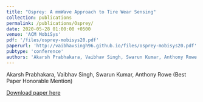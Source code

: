 ```yaml
---
title: "Osprey: A mmWave Approach to Tire Wear Sensing"
collection: publications
permalink: /publications/Osprey/
date: 2020-05-28 01:00:00 +0500
venue: 'ACM MobiSys'
pdf: '/files/osprey-mobisys20.pdf'
paperurl: 'http://vaibhavsingh96.github.io/files/osprey-mobisys20.pdf'
pubtype: 'conference'
authors: 'Akarsh Prabhakara, Vaibhav Singh, Swarun Kumar, Anthony Rowe'
---
```

Akarsh Prabhakara, Vaibhav Singh, Swarun Kumar, Anthony Rowe (Best Paper Honorable Mention)

[Download paper here](http://vaibhavsingh96.github.io/files/osprey-mobisys20.pdf)
